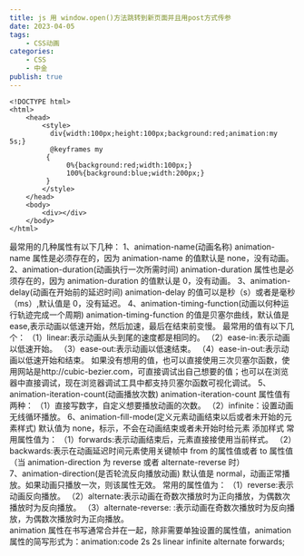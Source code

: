 ```yaml
---
title: js 用 window.open()方法跳转到新页面并且用post方式传参
date: 2023-04-05
tags:
    - CSS动画
categories:
    - CSS
    - 中金
publish: true
---
```


```
<!DOCTYPE html>
<html>
    <head>
        <style>
          div{width:100px;height:100px;background:red;animation:my 5s;}
          @keyframes my
         {
              0%{background:red;width:100px;}
              100%{background:blue;width:200px;}
         }
        </style>
    </head>
    <body>
        <div></div>
    </body>
</html>
```

最常用的几种属性有以下几种：
1、animation-name(动画名称)
animation-name 属性是必须存在的，因为 animation-name 的值默认是 none，没有动画。
2、animation-duration(动画执行一次所需时间)
animation-duration 属性也是必须存在的，因为 animation-duration 的值默认是 0，没有动画。
3、animation-delay(动画在开始前的延迟时间)
animation-delay 的值可以是秒（s）或者是毫秒（ms）,默认值是 0，没有延迟。
4、animation-timing-function(动画以何种运行轨迹完成一个周期)
animation-timing-function 的值是贝塞尔曲线，默认值是 ease,表示动画以低速开始，然后加速，最后在结束前变慢。 最常用的值有以下几个：
（1）linear:表示动画从头到尾的速度都是相同的。
（2）ease-in:表示动画以低速开始。
（3）ease-out:表示动画以低速结束。
（4）ease-in-out:表示动画以低速开始和结束。
如果没有想用的值，也可以直接使用三次贝塞尔函数，使用网站是http://cubic-bezier.com，可直接调试出自己想要的值；也可以在浏览器中直接调试，现在浏览器调试工具中都支持贝塞尔函数可视化调试。
5、animation-iteration-count(动画播放次数)
animation-iteration-count 属性值有两种：
（1）直接写数字，自定义想要播放动画的次数。
（2）infinite：设置动画无线循环播放。
6、animation-fill-mode(定义元素动画结束以后或者未开始的元素样式)
默认值为 none，标示，不会在动画结束或者未开始时给元素 添加样式
常用属性值为：
（1）forwards:表示动画结束后，元素直接接使用当前样式。
（2）backwards:表示在动画延迟时间元素使用关键帧中 from 的属性值或者 to 属性值（当 animation-direction 为 reverse 或者 alternate-reverse 时）  
7、animation-direction(是否轮流反向播放动画)
默认值是 normal，动画正常播放。如果动画只播放一次，则该属性无效。
常用的属性值为：
（1）reverse:表示动画反向播放。
（2）alternate:表示动画在奇数次播放时为正向播放，为偶数次播放时为反向播放。
（3）alternate-reverse: :表示动画在奇数次播放时为反向播放，为偶数次播放时为正向播放。  
animation 属性在书写通常合并在一起，除非需要单独设置的属性值，animation 属性的简写形式为：animation:code 2s 2s linear infinite alternate forwards;
